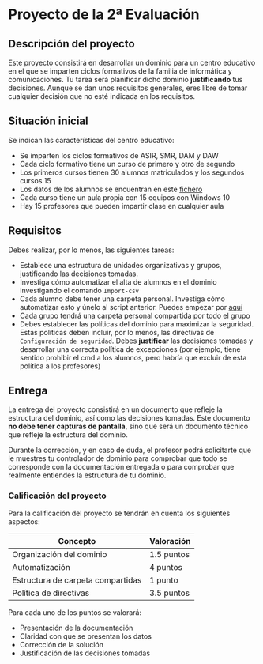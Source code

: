 # Proyecto de la 2ª Evaluación


## Descripción del proyecto

Este proyecto consistirá en desarrollar un dominio para un centro educativo en el que se imparten ciclos formativos de la familia de informática y comunicaciones. Tu tarea será planificar dicho dominio **justificando** tus decisiones. Aunque se dan unos requisitos generales, eres libre de tomar cualquier decisión que no esté indicada en los requisitos.

## Situación inicial

Se indican las características del centro educativo:

- Se imparten los ciclos formativos de ASIR, SMR, DAM y DAW
- Cada ciclo formativo tiene un curso de primero y otro de segundo
- Los primeros cursos tienen 30 alumnos matriculados y los segundos cursos 15
- Los datos de los alumnos se encuentran en este [fichero](./alumnos.csv)
- Cada curso tiene un aula propia con 15 equipos con Windows 10
- Hay 15 profesores que pueden impartir clase en cualquier aula

## Requisitos

Debes realizar, por lo menos, las siguientes tareas:

- Establece una estructura de unidades organizativas y grupos, justificando las decisiones tomadas.
- Investiga cómo automatizar el alta de alumnos en el dominio investigando el comando `Import-csv`
- Cada alumno debe tener una carpeta personal. Investiga cómo automatizar esto y únelo al script anterior. Puedes empezar por [aquí](https://controlshiftesc.wordpress.com/2015/11/30/administrar-active-directory-con-powershell-modificar-perfil-de-usuario/)
- Cada grupo tendrá una carpeta personal compartida por todo el grupo
- Debes establecer las políticas del dominio para maximizar la seguridad. Estas políticas deben incluir, por lo menos, las directivas de `Configuración de seguridad`. Debes **justificar** las decisiones tomadas y desarrollar una correcta política de excepciones (por ejemplo, tiene sentido prohibir el cmd a los alumnos, pero habría que excluir de esta política a los profesores)

## Entrega

La entrega del proyecto consistirá en un documento que refleje la estructura del dominio, así como las decisiones tomadas. Este documento **no debe tener capturas de pantalla**, sino que será un documento técnico que refleje la estructura del dominio.

Durante la corrección, y en caso de duda, el profesor podrá solicitarte que le muestres tu controlador de dominio para comprobar que todo se corresponde con la documentación entregada o para comprobar que realmente entiendes la estructura de tu dominio.


### Calificación del proyecto

Para la calificación del proyecto se tendrán en cuenta los siguientes aspectos:

| Concepto                             | Valoración  |
|--------------------------------------|-------------|
| Organización del dominio             | 1.5 puntos  |
| Automatización                       | 4 puntos    |
| Estructura de carpeta compartidas    | 1 punto     |
| Política de directivas               | 3.5 puntos  |

Para cada uno de los puntos se valorará:

- Presentación de la documentación
- Claridad con que se presentan los datos
- Corrección de la solución 
- Justificación de las decisiones tomadas